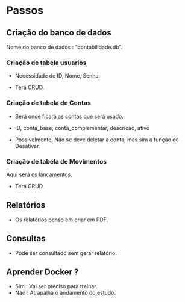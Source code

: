 # Passos

## Criação do banco de dados 

Nome do banco de dados : "contabilidade.db".


### Criação de tabela usuarios 

* Necessidade de ID, Nome, Senha.

* Terá CRUD.

### Criação de tabela de Contas

* Será onde ficará as contas que será usado.

* ID, conta_base, conta_complementar, descricao, ativo

* Possívelmente, Não se deve deletar a conta, mas sim a função de Desativar. 

### Criação de tabela de Movimentos

Aqui será os lançamentos. 

* Terá CRUD.

## Relatórios 

* Os relatórios penso em criar em PDF. 

## Consultas 

* Pode ser consultado sem gerar relatório. 



## Aprender Docker ?
* Sim : Vai ser preciso para treinar.
* Não : Atrapalha o andamento do estudo.